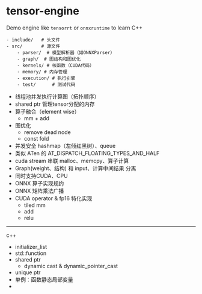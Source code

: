 # tensor-engine

Demo engine like `tensorrt` or `onnxruntime` to learn C++

```
- include/   # 头文件
- src/       # 源文件
    - parser/  # 模型解析器（如ONNXParser）
    - graph/  # 图结构和图优化
    - kernels/ # 核函数（CUDA代码）
    - memory/ # 内存管理
    - execution/ # 执行引擎
    - test/      # 测试代码

```

- 线程池并发执行计算图（拓扑顺序）
- shared ptr 管理tensor分配的内存
- 算子融合（element wise）
  - mm + add
- 图优化
  - remove dead node
  - const fold
- 并发安全 hashmap（左倾红黑树）、queue
- 类似 ATen 的 AT_DISPATCH_FLOATING_TYPES_AND_HALF
- cuda stream 串联 malloc、memcpy、算子计算
- Graph(weight、结构) 和 input、计算中间结果 分离
- 同时支持CUDA、CPU
- ONNX 算子实现规约
- ONNX 矩阵乘法广播
- CUDA operator & fp16 特化实现
  - tiled mm
  - add
  - relu

---
c++

- initializer_list
- std::function
- shared ptr
  - dynamic cast & dynamic_pointer_cast
- unique ptr
- 单例：函数静态局部变量
- 